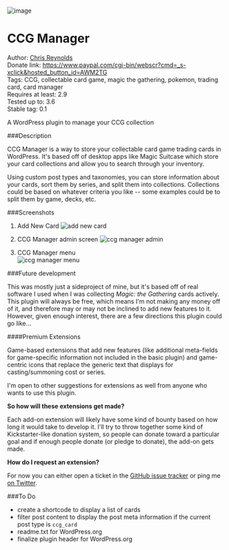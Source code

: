 ![image](https://raw.github.com/jazzsequence/CCG-Manager/master/images/card-icon-64.png)

CCG Manager
===========
Author: [Chris Reynolds](https://github.com/jazzsequence)  
Donate link: https://www.paypal.com/cgi-bin/webscr?cmd=_s-xclick&hosted_button_id=AWM2TG  
Tags: CCG, collectable card game, magic the gathering, pokemon, trading card, card manager  
Requires at least: 2.9  
Tested up to: 3.6  
Stable tag: 0.1  

A WordPress plugin to manage your CCG collection

###Description

CCG Manager is a way to store your collectable card game trading cards in WordPress. It's based off of desktop apps like Magic Suitcase which store your card collections and allow you to search through your inventory. 

Using custom post types and taxonomies, you can store information about your cards, sort them by series, and split them into collections. Collections could be based on whatever criteria you like -- some examples could be to split them by game, decks, etc.

###Screenshots

1. Add New Card
![add new card](http://cl.ly/image/0X2P1y0b3n0Q/Add_New_Card_%E2%80%B9_Local_Test_Site_%E2%80%94_WordPress-2.png)

2. CCG Manager admin screen
![ccg manager admin](http://cl.ly/image/1b0M3g3b1m2M/Screenshot_6_4_13_10_54_PM.png)

3. CCG Manager menu  
![ccg manager menu](http://cl.ly/image/28463H2z2U3g/Screenshot_6_4_13_10_55_PM.png)

###Future development

This was mostly just a sideproject of mine, but it's based off of real software I used when I was collecting *Magic: the Gathering* cards actively. This plugin will always be free, which means I'm not making any money off of it, and therefore may or may not be inclined to add new features to it. However, given enough interest, there are a few directions this plugin could go like…

####Premium Extensions

Game-based extensions that add new features (like additional meta-fields for game-specific information not included in the basic plugin) and game-centric icons that replace the generic text that displays for casting/summoning cost or series.

I'm open to other suggestions for extensions as well from anyone who wants to use this plugin.

**So how will these extensions get made?**

Each add-on extension will likely have some kind of bounty based on how long it would take to develop it. I'll try to throw together some kind of Kickstarter-like donation system, so people can donate toward a particular goal and if enough people donate (or pledge to donate), the add-on gets made.

**How do I request an extension?**

For now you can either open a ticket in the [GitHub issue tracker](https://github.com/jazzsequence/CCG-Manager/issues) or ping me [on Twitter](http://twitter.com/jazzs3quence).

###To Do

* create a shortcode to display a list of cards
* filter post content to display the post meta information if the current post type is `ccg_card`
* readme.txt for WordPress.org
* finalize plugin header for WordPress.org